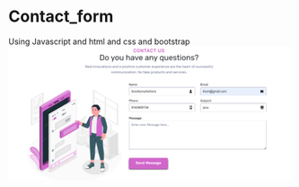 # Contact_form
Using Javascript and html and css and bootstrap
<img src="https://github.com/kirankumarbehera8903/Contact_form/blob/main/form_overview.png" alt="contact_form">

